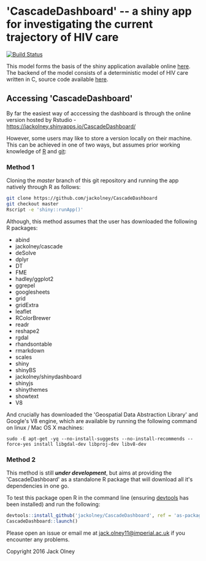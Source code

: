 # 'CascadeDashboard' -- a shiny app for investigating the current trajectory of HIV care

[![Build Status](https://travis-ci.org/jackolney/CascadeDashboard.svg)](https://travis-ci.org/jackolney/CascadeDashboard)

This model forms the basis of the shiny application available online [here](https://jackolney.shinyapps.io/CascadeDashboard/). The backend of the model consists of a deterministic model of HIV care written in C, source code available [here](https://github.com/jackolney/cascade).

## Accessing 'CascadeDashboard'

By far the easiest way of acccessing the dashboard is through the online version hosted by Rstudio - https://jackolney.shinyapps.io/CascadeDashboard/

However, some users may like to store a version locally on their machine. This can be achieved in one of two ways, but assumes prior working knowledge of [R](https://cran.r-project.org/) and [git](https://git-scm.com/):

### Method 1
Cloning the _master_ branch of this git repository and running the app natively through R as follows:

```bash
git clone https://github.com/jackolney/CascadeDashboard
git checkout master
Rscript -e 'shiny::runApp()'
````
Although, this method assumes that the user has downloaded the following R packages:

- abind
- jackolney/cascade
- deSolve
- dplyr
- DT
- FME
- hadley/ggplot2
- ggrepel
- googlesheets
- grid
- gridExtra
- leaflet
- RColorBrewer
- readr
- reshape2
- rgdal
- rhandsontable
- rmarkdown
- scales
- shiny
- shinyBS
- jackolney/shinydashboard
- shinyjs
- shinythemes
- showtext
- V8

And crucially has downloaded the 'Geospatial Data Abstraction Library' and Google's V8 engine, which are available by running the following command on linux / Mac OS X machines:

`sudo -E apt-get -yq --no-install-suggests --no-install-recommends --force-yes install libgdal-dev libproj-dev libv8-dev`

### Method 2

This method is still __*under development*__, but aims at providing the 'CascadeDashboard' as a standalone R package that will download all it's dependencies in one go.

To test this package open R in the command line (ensuring [devtools](https://github.com/hadley/devtools) has been installed) and run the following:

```R
devtools::install_github('jackolney/CascadeDashboard', ref = 'as-package')
CascadeDashboard::launch()
```

Please open an issue or email me at [jack.olney11@imperial.ac.uk](mailto:jack.olney11@imperial.ac.uk) if you encounter any problems.

Copyright 2016 Jack Olney
